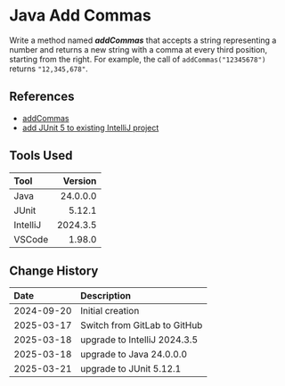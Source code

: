 # Java Add Commas

Write a method named _**addCommas**_ that accepts a string representing a number and returns a new string with a comma
at every third position, starting from the right. For example, the call of ```addCommas("12345678")``` returns
`"12,345,678"`.

## References

* [addCommas](https://codestepbystep.com/r/problem/view/java/strings/addCommas)
* [add JUnit 5 to existing IntelliJ project](https://www.jetbrains.com/help/idea/junit.html#intellij)

## Tools Used

| Tool     |  Version |
|:---------|---------:|
| Java     | 24.0.0.0 |
| JUnit    |   5.12.1 |
| IntelliJ | 2024.3.5 |
| VSCode   |   1.98.0 |

## Change History

| Date       | Description                  |
|:-----------|:-----------------------------|
| 2024-09-20 | Initial creation             |
| 2025-03-17 | Switch from GitLab to GitHub |
| 2025-03-18 | upgrade to IntelliJ 2024.3.5 |
| 2025-03-18 | upgrade to Java 24.0.0.0     |
| 2025-03-21 | upgrade to JUnit 5.12.1      |